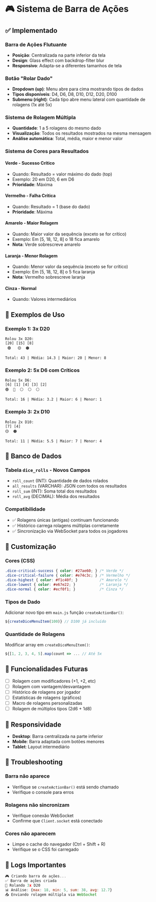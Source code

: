 # 🎮 Sistema de Barra de Ações

## ✅ Implementado

### Barra de Ações Flutuante
- **Posição**: Centralizada na parte inferior da tela
- **Design**: Glass effect com backdrop-filter blur
- **Responsivo**: Adapta-se a diferentes tamanhos de tela

### Botão "Rolar Dado"
- **Dropdown (up)**: Menu abre para cima mostrando tipos de dados
- **Tipos disponíveis**: D4, D6, D8, D10, D12, D20, D100
- **Submenu (right)**: Cada tipo abre menu lateral com quantidade de rolagens (1x até 5x)

### Sistema de Rolagem Múltipla
- **Quantidade**: 1 a 5 rolagens do mesmo dado
- **Visualização**: Todos os resultados mostrados na mesma mensagem
- **Análise automática**: Total, média, maior e menor valor

### Sistema de Cores para Resultados

#### Verde - Sucesso Crítico
- Quando: Resultado = valor máximo do dado (top)
- Exemplo: 20 em D20, 6 em D6
- **Prioridade**: Máxima

#### Vermelho - Falha Crítica  
- Quando: Resultado = 1 (base do dado)
- **Prioridade**: Máxima

#### Amarelo - Maior Rolagem
- Quando: Maior valor da sequência (exceto se for crítico)
- Exemplo: Em [5, 18, 12, 8] o 18 fica amarelo
- **Nota**: Verde sobrescreve amarelo

#### Laranja - Menor Rolagem
- Quando: Menor valor da sequência (exceto se for crítico)
- Exemplo: Em [5, 18, 12, 8] o 5 fica laranja
- **Nota**: Vermelho sobrescreve laranja

#### Cinza - Normal
- Quando: Valores intermediários

## 🎯 Exemplos de Uso

### Exemplo 1: 3x D20
```
Rolou 3x D20:
[20] [15] [8]
 🟢   🟡  🟠

Total: 43 | Média: 14.3 | Maior: 20 | Menor: 8
```

### Exemplo 2: 5x D6 com Críticos
```
Rolou 5x D6:
[6] [1] [4] [3] [2]
🟢  🔴  ⚪  ⚪  ⚪

Total: 16 | Média: 3.2 | Maior: 6 | Menor: 1
```

### Exemplo 3: 2x D10
```
Rolou 2x D10:
[7] [4]
🟡  🟠

Total: 11 | Média: 5.5 | Maior: 7 | Menor: 4
```

## 💾 Banco de Dados

### Tabela `dice_rolls` - Novos Campos
- `roll_count` (INT): Quantidade de dados rolados
- `all_results` (VARCHAR): JSON com todos os resultados
- `roll_sum` (INT): Soma total dos resultados
- `roll_avg` (DECIMAL): Média dos resultados

### Compatibilidade
- ✅ Rolagens únicas (antigas) continuam funcionando
- ✅ Histórico carrega rolagens múltiplas corretamente
- ✅ Sincronização via WebSocket para todos os jogadores

## 🎨 Customização

### Cores (CSS)
```css
.dice-critical-success { color: #27ae60; } /* Verde */
.dice-critical-failure { color: #e74c3c; } /* Vermelho */
.dice-highest { color: #f1c40f; }          /* Amarelo */
.dice-lowest { color: #e67e22; }           /* Laranja */
.dice-normal { color: #ecf0f1; }           /* Cinza */
```

### Tipos de Dado
Adicionar novo tipo em `main.js` função `createActionBar()`:
```javascript
${createDiceMenuItem(100)} // D100 já incluído
```

### Quantidade de Rolagens
Modificar array em `createDiceMenuItem()`:
```javascript
${[1, 2, 3, 4, 5].map(count => ... // Até 5x
```

## 🚀 Funcionalidades Futuras

- [ ] Rolagem com modificadores (+1, +2, etc)
- [ ] Rolagem com vantagem/desvantagem
- [ ] Histórico de rolagens por jogador
- [ ] Estatísticas de rolagens (gráficos)
- [ ] Macro de rolagens personalizadas
- [ ] Rolagem de múltiplos tipos (2d6 + 1d8)

## 📱 Responsividade

- **Desktop**: Barra centralizada na parte inferior
- **Mobile**: Barra adaptada com botões menores
- **Tablet**: Layout intermediário

## 🔧 Troubleshooting

### Barra não aparece
- Verifique se `createActionBar()` está sendo chamado
- Verifique o console para erros

### Rolagens não sincronizam
- Verifique conexão WebSocket
- Confirme que `Client.socket` está conectado

### Cores não aparecem
- Limpe o cache do navegador (Ctrl + Shift + R)
- Verifique se o CSS foi carregado

## 📝 Logs Importantes

```javascript
🎮 Criando barra de ações...
✅ Barra de ações criada
🎲 Rolando 3x D20
📊 Análise: {max: 18, min: 5, sum: 38, avg: 12.7}
📤 Enviando rolagem múltipla via WebSocket
```
